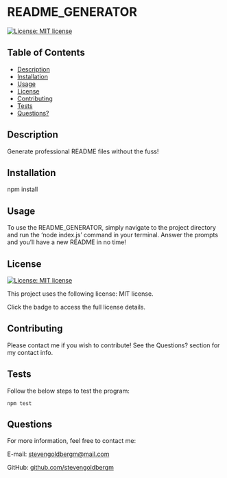 
  # README_GENERATOR

  [![License: MIT license](https://img.shields.io/badge/License-MIT-yellow.svg)](https://opensource.org/licenses/MIT)

  ## Table of Contents
  * [Description](#description)
  * [Installation](#installation)
  * [Usage](#usage)
  * [License](#license)
  * [Contributing](#contributing)
  * [Tests](#tests)
  * [Questions?](#questions)

  ## Description

  Generate professional README files without the fuss!

  ## Installation

  npm install

  ## Usage

  To use the README_GENERATOR, simply navigate to the project directory and run the ‘node index.js’ command in your terminal. Answer the prompts and you’ll have a new README in no time!

  
  ## License
  
  [![License: MIT license](https://img.shields.io/badge/License-MIT-yellow.svg)](https://opensource.org/licenses/MIT)

  This project uses the following license: MIT license.

  Click the badge to access the full license details.
  

  ## Contributing

  Please contact me if you wish to contribute! See the Questions? section for my contact info.

  ## Tests

  Follow the below steps to test the program:

    npm test

  ## Questions

  For more information, feel free to contact me:

  E-mail: [stevengoldbergm@mail.com](mailto:stevengoldbergm@mail.com)

  GitHub: [github.com/stevengoldbergm](https://github.com/stevengoldbergm)
  